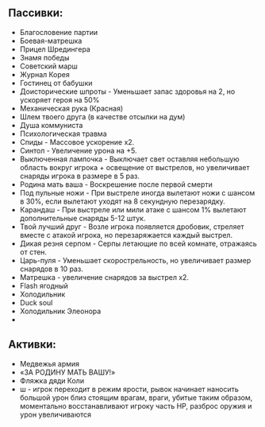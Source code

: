 ## Пассивки:

- Благословение партии
- Боевая-матрешка
- Прицел Шредингера    
- Знамя победы    
- Советский марш    
- Журнал Корея    
- Гостинец от бабушки    
- Доисторические шпроты - Уменьшает запас здоровья на 2, но ускоряет героя на 50%    
- Механическая рука (Красная)    
- Шлем твоего друга (в качестве отсылки на дум)    
- Душа коммуниста    
- Психологическая травма    
- Спиды - Массовое ускорение x2.    
- Синтол - Увеличение урона на +5.    
- Выключенная лампочка - Выключает свет оставляя небольшую область вокруг игрока + освещение от выстрелов, но увеличивает снаряды игрока в размере в 5 раз.    
- Родина мать ваша - Воскрешение после первой смерти    
- Под пульные ножи - При выстреле иногда вылетают ножи с шансом в 30%, если вылетают уходят на 8 секундную перезарядку.    
- Карандаш - При выстреле или мили атаке с шансом 1% вылетают дополнительные снаряды 5-12 штук.    
- Твой лучший друг - Возле игрока появляется дробовик, стреляет вместе с атакой игрока, но перезаряжается каждый выстрел.    
- Дикая резня серпом - Серпы летающие по всей комнате, отражаясь от стен.    
- Царь-пуля - Уменьшает скорострельность, но увеличивает размер снарядов в 10 раз.    
- Матрешка - увеличение снарядов за выстрел x2.    
- Flash ягодный
- Холодильник
- Duck soul
- Холодильник Элеонора
- 


## Активки:

- Медвежья армия    
- «ЗА РОДИНУ МАТЬ ВАШУ!»    
- Фляжка дяди Коли    
- ш - игрок переходит в режим ярости, рывок начинает наносить большой урон близ стоящим врагам, враги, убитые таким образом, моментально восстанавливают игроку часть HP, разброс оружия и урон увеличиваются